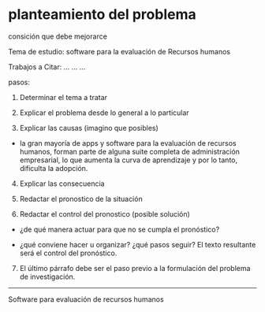 # planteamiento del problema

consición que debe mejorarce

Tema de estudio: software para la evaluación de Recursos humanos

Trabajos a Citar:
  ...
  ...
  ...

pasos:

1. Determinar el tema a tratar

2. Explicar el problema desde lo general a lo particular

3. Explicar las causas (imagino que posibles)
  - la gran mayoría de apps y software para la evaluación de recursos humanos, forman parte de alguna suite completa de administración empresarial, lo que aumenta la curva de aprendizaje y por lo tanto, dificulta la adopción.

4. Explicar las consecuencia 

5. Redactar el pronostico de la situación

6. Redactar el control del pronostico (posible solución)
  + ¿de qué manera actuar para que no se cumpla el pronóstico? 

  + ¿qué conviene hacer u organizar? ¿qué pasos seguir? El texto resultante será el control del pronóstico.

7. El último párrafo debe ser el paso previo a la formulación del problema de investigación.

--------------------------------------------------
Software para evaluación de recursos humanos